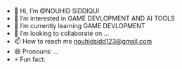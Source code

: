 - 👋 Hi, I’m @NOUHID SIDDIQUI
- 👀 I’m interested in GAME DEVLOPMENT AND AI TOOLS
- 🌱 I’m currently learning GAME DEVLOPMENT
- 💞️ I’m looking to collaborate on ...
- 📫 How to reach me nouhidsidd123@gmail.com
- 😄 Pronouns: ...
- ⚡ Fun fact: 

<!---
Nouhid665/Nouhid665 is a ✨ special ✨ repository because its `README.md` (this file) appears on your GitHub profile.
You can click the Preview link to take a look at your changes.
--->
